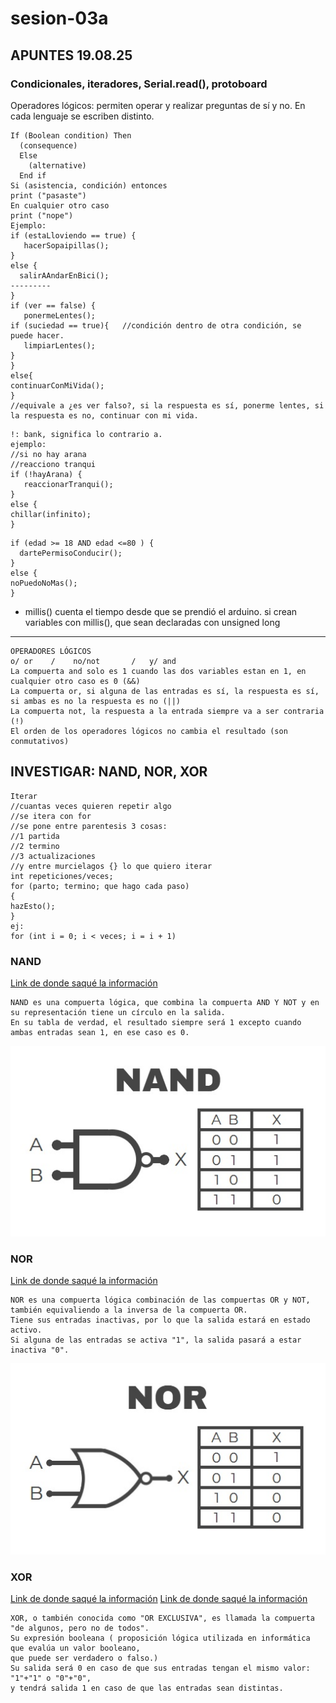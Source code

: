 # sesion-03a

## APUNTES 19.08.25

### Condicionales, iteradores, Serial.read(), protoboard

Operadores lógicos: permiten operar y realizar preguntas de sí y no. En cada lenguaje se escriben distinto.

```ccp
If (Boolean condition) Then
  (consequence)
  Else
    (alternative)
  End if
Si (asistencia, condición) entonces
print ("pasaste")
En cualquier otro caso
print ("nope")
Ejemplo:
if (estaLloviendo == true) {
   hacerSopaipillas();
}
else {
  salirAAndarEnBici();
---------
}
if (ver == false) {  
   ponermeLentes();
if (suciedad == true){   //condición dentro de otra condición, se puede hacer.
   limpiarLentes();
}
}
else{
continuarConMiVida();
}
//equivale a ¿es ver falso?, si la respuesta es sí, ponerme lentes, si la respuesta es no, continuar con mi vida.
```

```ccp
!: bank, significa lo contrario a.
ejemplo:
//si no hay arana
//reacciono tranqui
if (!hayArana) {
   reaccionarTranqui();
}
else {
chillar(infinito);
}
```

```ccp
if (edad >= 18 AND edad <=80 ) {
  dartePermisoConducir();
}
else {
noPuedoNoMas();
}
```

- millis() cuenta el tiempo desde que se prendió el arduino.
si crean variables con millis(), que sean declaradas con   unsigned long

---

```ccp
OPERADORES LÓGICOS
o/ or    /    no/not       /   y/ and
La compuerta and solo es 1 cuando las dos variables estan en 1, en cualquier otro caso es 0 (&&)
La compuerta or, si alguna de las entradas es sí, la respuesta es sí, si ambas es no la respuesta es no (||)
La compuerta not, la respuesta a la entrada siempre va a ser contraria (!)
El orden de los operadores lógicos no cambia el resultado (son conmutativos)
```

## INVESTIGAR: NAND, NOR, XOR

```ccp
Iterar
//cuantas veces quieren repetir algo
//se itera con for
//se pone entre parentesis 3 cosas:
//1 partida
//2 termino
//3 actualizaciones
//y entre murcielagos {} lo que quiero iterar
int repeticiones/veces; 
for (parto; termino; que hago cada paso)
{
hazEsto();
}
ej:
for (int i = 0; i < veces; i = i + 1)

```

### NAND

[Link de donde saqué la información](https://www.mecatronicalatam.com/es/tutoriales/electronica/compuertas-logicas/compuerta-nand/)

```ccp
NAND es una compuerta lógica, que combina la compuerta AND Y NOT y en su representación tiene un círculo en la salida.
En su tabla de verdad, el resultado siempre será 1 excepto cuando ambas entradas sean 1, en ese caso es 0.
```
![NAND](./imagenes/NAND1.jpg)

### NOR

[Link de donde saqué la información](https://www.mecatronicalatam.com/es/tutoriales/electronica/compuertas-logicas/compuerta-nor/)

```ccp
NOR es una compuerta lógica combinación de las compuertas OR y NOT, también equivaliendo a la inversa de la compuerta OR.
Tiene sus entradas inactivas, por lo que la salida estará en estado activo.
Si alguna de las entradas se activa "1", la salida pasará a estar inactiva "0".
```
![NOR](./imagenes/NOR1.jpg)
### XOR

[Link de donde saqué la información](https://www.mecatronicalatam.com/es/tutoriales/electronica/compuertas-logicas/compuerta-xor/)
[Link de donde saqué la información](https://www.ebsco.com/research-starters/science/boolean-expression)

```ccp
XOR, o también conocida como "OR EXCLUSIVA", es llamada la compuerta "de algunos, pero no de todos".
Su expresión booleana ( proposición lógica utilizada en informática que evalúa un valor booleano,
que puede ser verdadero o falso.)
Su salida será 0 en caso de que sus entradas tengan el mismo valor: "1"+"1" o "0"+"0",
y tendrá salida 1 en caso de que las entradas sean distintas.
```
